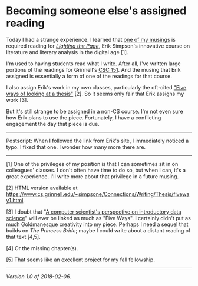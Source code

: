Becoming someone else's assigned reading
========================================

Today I had a strange experience.  I learned that [one of my
musings](intro-datacsci) is required reading for [_Lighting the
Page_](http://www.cs.grinnell.edu/~simpsone/Connections/Digital/Lighting/index.html),
Erik Simpson's innovative course on literature and literary analysis in
the digital age [1].

I'm used to having students read what I write.  After all, I've written
large portions of the readings for Grinnell's [CSC 151](https://www.cs.grinnell.edu/~rebelsky/Courses/CSC151/2018S/).  And the musing that Erik assigned
is essentially a form of one of the readings for that course.

I also assign Erik's work in my own classes, particularly the oft-cited
["Five ways of looking at a thesis"](https://www.cs.grinnell.edu/~simpsone/Connections/Documents/fiveways.pdf) [2].  So it seems only fair that Erik assigns
my work [3].

But it's still strange to be assigned in a non-CS course.  I'm not even
sure how Erik plans to use the piece.  Fortunately, I have a conflicting
engagement the day that piece is due.

---

Postscript: When I followed the link from Erik's site, I immediately
noticed a typo.  I fixed that one.  I wonder how many more there are.

---

[1] One of the privileges of my position is that I can sometimes sit in
on colleagues' classes.  I don't often have time to do so, but when I
can, it's a great experience.  I'll write more about that privilege in
a future musing.

[2] HTML version available at <https://www.cs.grinnell.edu/~simpsone/Connections/Writing/Thesis/fiveway1.html>.

[3] I doubt that "[A computer scientist's perspective on introductory
data science](intro-datacsci)" will ever be linked as much as "Five Ways".
I certainly didn't put as much Goldmanesque creativity into my piece.
Perhaps I need a sequel that builds on _The Princess Bride_; maybe
I could write about a distant reading of that text [4,5].

[4] Or the missing chapter(s).

[5] That seems like an excellent project for my fall fellowship. 

---

*Version 1.0 of 2018-02-06.*
